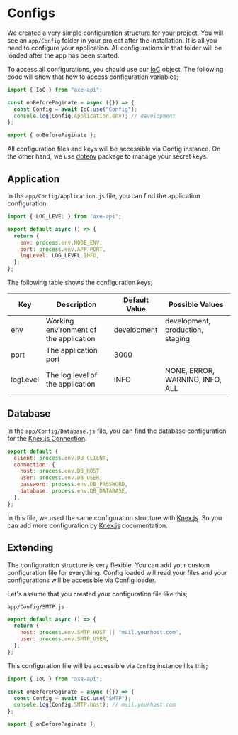 # Configs

We created a very simple configuration structure for your project. You will see an `app/Config` folder in your project after the installation. It is all you need to configure your application. All configurations in that folder will be loaded after the app has been started.

To access all configurations, you should use our [IoC]() object. The following code will show that how to access configuration variables;

```js
import { IoC } from "axe-api";

const onBeforePaginate = async ({}) => {
  const Config = await IoC.use("Config");
  console.log(Config.Application.env); // development
};

export { onBeforePaginate };
```

All configuration files and keys will be accessible via Config instance. On the other hand, we use [dotenv](https://www.npmjs.com/package/dotenv) package to manage your secret keys.

## Application

In the `app/Config/Application.js` file, you can find the application configuration.

```js
import { LOG_LEVEL } from "axe-api";

export default async () => {
  return {
    env: process.env.NODE_ENV,
    port: process.env.APP_PORT,
    logLevel: LOG_LEVEL.INFO,
  };
};
```

The following table shows the configuration keys;

| Key      | Description                            | Default Value | Possible Values                  |
| -------- | -------------------------------------- | ------------- | -------------------------------- |
| env      | Working environment of the application | development   | development, production, staging |
| port     | The application port                   | 3000          |                                  |
| logLevel | The log level of the application       | INFO          | NONE, ERROR, WARNING, INFO, ALL  |

## Database

In the `app/Config/Database.js` file, you can find the database configuration for the [Knex.js Connection](http://knexjs.org/#Installation-client).

```js
export default {
  client: process.env.DB_CLIENT,
  connection: {
    host: process.env.DB_HOST,
    user: process.env.DB_USER,
    password: process.env.DB_PASSWORD,
    database: process.env.DB_DATABASE,
  },
};
```

In this file, we used the same configuration structure with [Knex.js](http://knexjs.org/#Installation-client). So you can add more configuration by [Knex.js](http://knexjs.org/#Installation-client) documentation.

## Extending

The configuration structure is very flexible. You can add your custom configuration file for everything. Config loaded will read your files and your configurations will be accessible via Config loader.

Let's assume that you created your configuration file like this;

`app/Config/SMTP.js`

```js
export default async () => {
  return {
    host: process.env.SMTP_HOST || "mail.yourhost.com",
    user: process.env.SMTP_USER,
  };
};
```

This configuration file will be accessible via `Config` instance like this;

```js
import { IoC } from "axe-api";

const onBeforePaginate = async ({}) => {
  const Config = await IoC.use("SMTP");
  console.log(Config.SMTP.host); // mail.yourhost.com
};

export { onBeforePaginate };
```
